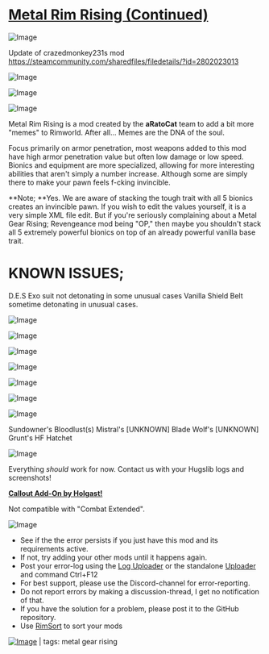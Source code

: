 # [Metal Rim Rising (Continued)](https://steamcommunity.com/sharedfiles/filedetails/?id=3296073915)

![Image](https://i.imgur.com/buuPQel.png)

Update of crazedmonkey231s mod https://steamcommunity.com/sharedfiles/filedetails/?id=2802023013

![Image](https://i.imgur.com/pufA0kM.png)
	
![Image](https://i.imgur.com/Z4GOv8H.png)

![Image](https://i.imgur.com/p3CnpiB.png)

Metal Rim Rising is a mod created by the **aRatoCat** team to add a bit more "memes" to Rimworld. After all... Memes are the DNA of the soul. 

Focus primarily on armor penetration, most weapons added to this mod have high armor penetration value but often low damage or low speed. Bionics and equipment are more specialized, allowing for more interesting abilities that aren't simply a number increase. Although some are simply there to make your pawn feels f-cking invincible. 

**Note; **Yes. We are aware of stacking the tough trait with all 5 bionics creates an invincible pawn. If you wish to edit the values yourself, it is a very simple XML file edit. But if you're seriously complaining about a Metal Gear Rising; Revengeance mod being "OP," then maybe you shouldn't stack all 5 extremely powerful bionics on top of an already powerful vanilla base trait. 

# KNOWN ISSUES;


D.E.S Exo suit not detonating in some unusual cases
Vanilla Shield Belt sometime detonating in unusual cases. 

![Image](https://i.imgur.com/QeAYIcB.png)

![Image](https://i.imgur.com/CCGu53f.png)

![Image](https://i.imgur.com/IOmrlWa.png)

![Image](https://i.imgur.com/PBJPWix.png)

![Image](https://i.imgur.com/94z2nSu.png)

![Image](https://i.imgur.com/gibi9xE.png)

![Image](https://i.imgur.com/ulfcASI.png)

Sundowner's Bloodlust(s)
Mistral's [UNKNOWN]
Blade Wolf's [UNKNOWN]
Grunt's HF Hatchet

![Image](https://i.imgur.com/AJkLOIN.png)

Everything *should* work for now. Contact us with your Hugslib logs and screenshots!

**[Callout Add-On by Holgast!](https://steamcommunity.com/sharedfiles/filedetails/?id=2804403305)**

Not compatible with "Combat Extended".

![Image](https://i.imgur.com/PwoNOj4.png)



-  See if the the error persists if you just have this mod and its requirements active.
-  If not, try adding your other mods until it happens again.
-  Post your error-log using the [Log Uploader](https://steamcommunity.com/sharedfiles/filedetails/?id=2873415404) or the standalone [Uploader](https://steamcommunity.com/sharedfiles/filedetails/?id=2873415404) and command Ctrl+F12
-  For best support, please use the Discord-channel for error-reporting.
-  Do not report errors by making a discussion-thread, I get no notification of that.
-  If you have the solution for a problem, please post it to the GitHub repository.
-  Use [RimSort](https://github.com/RimSort/RimSort/releases/latest) to sort your mods

 

[![Image](https://img.shields.io/github/v/release/emipa606/MetalRimRising?label=latest%20version&style=plastic&color=9f1111&labelColor=black)](https://steamcommunity.com/sharedfiles/filedetails/changelog/3296073915) | tags:  metal gear rising
